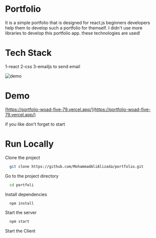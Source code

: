 # Portfolio
It is a simple portfolio that is designed for react.js beginners developers help them to develop such a portfolio for themself. I didn't use more libraries to develop this portfolio app.
these technologies are used!
# Tech Stack
1-react 
2-css 
3-emailjs to send email

![demo](https://github.com/MohammadAliAlizada/portfolio/assets/40995758/5e67de1f-ccb6-400e-8b46-ce2aeccf1a8e)





# Demo
[https://portfolio-woad-five-79.vercel.app/](https://portfolio-woad-five-79.vercel.app/)

if you like don't forget to start
# Run Locally
Clone the project
```bash
  git clone https://github.com/MohammadAliAlizada/portfolio.git
```
Go to the project directory
```bash
  cd portfoli
```
Install dependencies
```bash
  npm install
```

Start the server
```bash
  npm start
```
Start the Client

